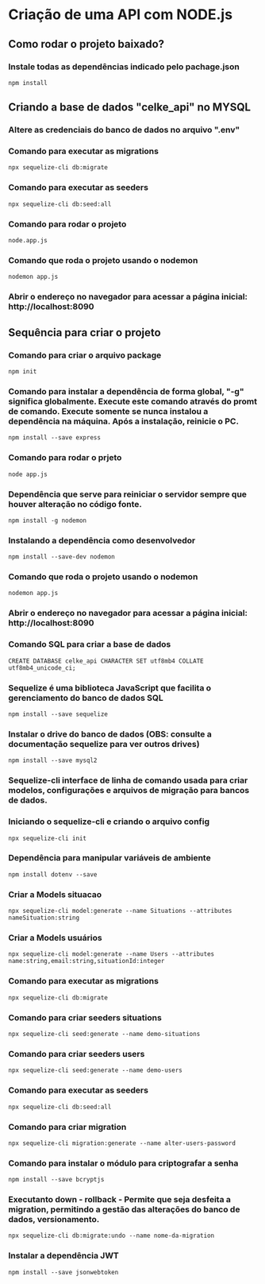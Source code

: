 # Criação de uma API com NODE.js

## Como rodar o projeto baixado?
### Instale todas as dependências indicado pelo pachage.json
```
npm install
```

## Criando a base de dados "celke_api" no MYSQL
### Altere as credenciais do banco de dados no arquivo ".env"

### Comando para executar as migrations
```
npx sequelize-cli db:migrate
```

### Comando para executar as seeders
```
npx sequelize-cli db:seed:all
```

### Comando para rodar o projeto
```
node.app.js
```

### Comando que roda o projeto usando o nodemon
```
nodemon app.js
```

### Abrir o endereço no navegador para acessar a página inicial: http://localhost:8090

## Sequência para criar o projeto
### Comando para criar o arquivo package
```
npm init
```

### Comando para instalar a dependência de forma global, "-g" significa globalmente. Execute este comando através do promt de comando. Execute somente se nunca instalou a dependência na máquina. Após a instalação, reinicie o PC.
```
npm install --save express
```

### Comando para rodar o prjeto
```
node app.js
```

### Dependência que serve para reiniciar o servidor sempre que houver alteração no código fonte.
```
npm install -g nodemon
```

### Instalando a dependência como desenvolvedor
```
npm install --save-dev nodemon
```

### Comando que roda o projeto usando o nodemon
```
nodemon app.js
```

### Abrir o endereço no navegador para acessar a página inicial: http://localhost:8090

### Comando SQL para criar a base de dados
```
CREATE DATABASE celke_api CHARACTER SET utf8mb4 COLLATE utf8mb4_unicode_ci;
```

### Sequelize é uma biblioteca JavaScript que facilita o gerenciamento do banco de dados SQL
```
npm install --save sequelize
```

### Instalar o drive do banco de dados (OBS: consulte a documentação sequelize para ver outros drives)
```
npm install --save mysql2
```

### Sequelize-cli interface de linha de comando usada para criar modelos, configurações e arquivos de migração para bancos de dados. 

### Iniciando o sequelize-cli e criando o arquivo config
```
npx sequelize-cli init
```

### Dependência para manipular variáveis de ambiente
```
npm install dotenv --save
```

### Criar a Models situacao
```
npx sequelize-cli model:generate --name Situations --attributes nameSituation:string
```

### Criar a Models usuários
```
npx sequelize-cli model:generate --name Users --attributes name:string,email:string,situationId:integer
```

### Comando para executar as migrations
```
npx sequelize-cli db:migrate
```

### Comando para criar seeders situations
```
npx sequelize-cli seed:generate --name demo-situations
```

### Comando para criar seeders users
```
npx sequelize-cli seed:generate --name demo-users
```

### Comando para executar as seeders
```
npx sequelize-cli db:seed:all
```

### Comando para criar migration
```
npx sequelize-cli migration:generate --name alter-users-password
```

### Comando para instalar o módulo para criptografar a senha
```
npm install --save bcryptjs
```

### Executanto down - rollback - Permite que seja desfeita a migration, permitindo a gestão das alterações do banco de dados, versionamento.
```
npx sequelize-cli db:migrate:undo --name nome-da-migration
```

### Instalar a dependência JWT
```
npm install --save jsonwebtoken
```